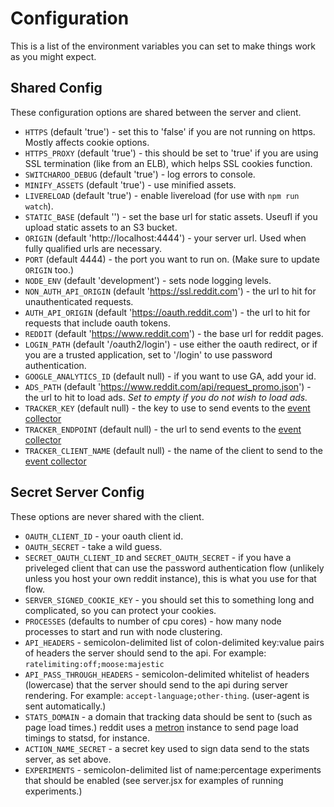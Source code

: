Configuration
=============

This is a list of the environment variables you can set to make things work as
you might expect.

Shared Config
-------------

These configuration options are shared between the server and client.

* `HTTPS` (default 'true') - set this to 'false' if you are not running on
  https. Mostly affects cookie options.
* `HTTPS_PROXY` (default 'true') - this should be set to 'true' if you are
  using SSL termination (like from an ELB), which helps SSL cookies function.
* `SWITCHAROO_DEBUG` (default 'true') - log errors to console.
* `MINIFY_ASSETS` (default 'true') - use minified assets.
* `LIVERELOAD` (default 'true') - enable livereload (for use with `npm run watch`).
* `STATIC_BASE` (default '') - set the base url for static assets. Useufl if
  you upload static assets to an S3 bucket.
* `ORIGIN` (default 'http://localhost:4444') - your server url. Used when
  fully qualified urls are necessary.
* `PORT` (default 4444) - the port you want to run on. (Make sure to update
  `ORIGIN` too.)
* `NODE_ENV` (default 'development') - sets node logging levels.
* `NON_AUTH_API_ORIGIN` (default 'https://ssl.reddit.com') - the url to hit for
  unauthenticated requests.
* `AUTH_API_ORIGIN` (default 'https://oauth.reddit.com') -  the url to hit for
  requests that include oauth tokens.
* `REDDIT` (default 'https://www.reddit.com') - the base url for reddit pages.
* `LOGIN_PATH` (default '/oauth2/login') - use either the oauth redirect, or if
  you are a trusted application, set to '/login' to use password authentication.
* `GOOGLE_ANALYTICS_ID` (default null) - if you want to use GA, add your id.
* `ADS_PATH` (default  'https://www.reddit.com/api/request_promo.json') - the
  url to hit to load ads. *Set to empty if you do not wish to load ads.*
* `TRACKER_KEY` (default null) - the key to use to send events to the [event collector](https://github.com/reddit/event-collector)
* `TRACKER_ENDPOINT` (default null) - the url to send events to the [event collector](https://github.com/reddit/event-collector)
* `TRACKER_CLIENT_NAME` (default null) - the name of the client to send to the [event collector](https://github.com/reddit/event-collector)

Secret Server Config
--------------------

These options are never shared with the client.

* `OAUTH_CLIENT_ID` - your oauth client id.
* `OAUTH_SECRET` - take a wild guess.
* `SECRET_OAUTH_CLIENT_ID` and `SECRET_OAUTH_SECRET` - if you have a
  priveleged client that can use the password authentication flow (unlikely
  unless you host your own reddit instance), this is what you use for that flow.
* `SERVER_SIGNED_COOKIE_KEY` - you should set this to something long and
  complicated, so you can protect your cookies.
* `PROCESSES` (defaults to number of cpu cores) - how many node processes
  to start and run with node clustering.
* `API_HEADERS` - semicolon-delimited list of colon-delimited
  key:value pairs of headers the server should send to the api. For example:
  `ratelimiting:off;moose:majestic`
* `API_PASS_THROUGH_HEADERS` - semicolon-delimited whitelist of headers (lowercase)
  that the server should send to the api during server rendering. For example:
  `accept-language;other-thing`. (user-agent is sent automatically.)
* `STATS_DOMAIN` - a domain that tracking data should be sent to (such as page
  load times.) reddit uses a [metron](https://github.com/reddit/metron) instance
  to send page load timings to statsd, for instance.
* `ACTION_NAME_SECRET` - a secret key used to sign data send to the stats
  server, as set above.
* `EXPERIMENTS` - semicolon-delimited list of name:percentage experiments that
  should be enabled (see server.jsx for examples of running experiments.)
